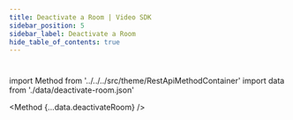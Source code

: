 ```yaml
---
title: Deactivate a Room | Video SDK
sidebar_position: 5
sidebar_label: Deactivate a Room
hide_table_of_contents: true
---
```


#

import Method from '../../../src/theme/RestApiMethodContainer'
import data from './data/deactivate-room.json'

<Method
{...data.deactivateRoom}
/>
